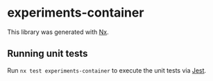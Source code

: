 # experiments-container

This library was generated with [Nx](https://nx.dev).

## Running unit tests

Run `nx test experiments-container` to execute the unit tests via [Jest](https://jestjs.io).
